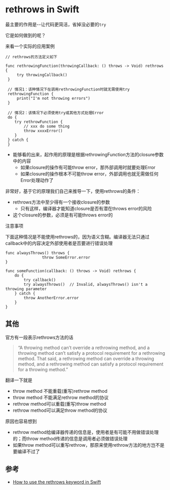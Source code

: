# rethrows in Swift

最主要的作用是--让代码更简洁，省掉没必要的`try`

它是如何做到的呢？

来看一个实际的应用案例

```
// rethrows的方法定义如下

func rethrowingFunction(throwingCallback: () throws -> Void) rethrows {
     try throwingCallback()
 } 
 
 // 情况1：该种情况下在调用rethrowingFunction时就无需使用try
 rethrowingFunction {
     print("I'm not throwing errors")
 } 
 
 // 情况2：该情况下必须使用try或其他方式处理Error
 do {
 	try rethrowFunction {
 		// xxx do some thing
 		throw xxxxError()
 	}
 } catch {
 }
```

- 能够看的出来，起作用的原理是根据rethrowingFunction方法的closure参数中的内容
	- 如果closure的操作有可能throw error，那外部调用时就要处理Error
	- 如果closure的操作根本不可能throw error，外部调用也就无需做任何Error处理动作了

非常好，基于它的原理我们自己来推导一下，使用rethrows的条件：

- rethrows方法中至少得有一个接收closure的参数
	- 只有这样，编译器才能知道closure是否有潜在throws error的风险
- 这个closure的参数，必须是有可能throws error的

注意事项

下面这种情况是不能使用rethrows的，因为语义含糊。编译器无法只通过callback中的内容决定外部使用者是否要进行错误处理

```
func alwaysThrows() throws {
                throw SomeError.error
}

func someFunction(callback: () throws -> Void) rethrows {
	do {
		try callback()
		try alwaysThrows()  // Invalid, alwaysThrows() isn't a throwing parameter
	} catch {
		throw AnotherError.error
	}
}
```

## 其他

官方有一段表示rethrows方法的话

> “A throwing method can’t override a rethrowing method, and a throwing method can’t satisfy a protocol requirement for a rethrowing method. That said, a rethrowing method can override a throwing method, and a rethrowing method can satisfy a protocol requirement for a throwing method.”

翻译一下就是

- throw method 不能重载(重写)rethrow method
- throw method 不能满足rethrow method的协议
- rethrow method可以重载(重写)throw method
- rethrow method可以满足throw method的协议

原因也容易想到

- rethrow method给编译器传递的信息是，使用者是有可能不用做错误处理的；而throw method传递的信息是调用者必须做错误处理
- 如果throw method可以重写rethrow，那原来使用rethrow方法的地方岂不是要编译不过了

## 参考
- [How to use the rethrows keyword in Swift](https://www.avanderlee.com/swift/rethrows/)